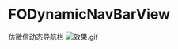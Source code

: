 # FODynamicNavBarView
仿微信动态导航栏
![效果.gif](https://upload-images.jianshu.io/upload_images/436419-26dc2d247675c61f.gif?imageMogr2/auto-orient/strip)
